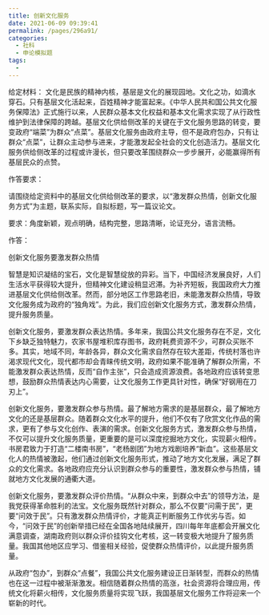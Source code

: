 ```yaml
---
title: 创新文化服务
date: 2021-06-09 09:39:41
permalink: /pages/296a91/
categories:
  - 社科
  - 申论模拟题
tags:
  - 
---
```

给定材料：
文化是民族的精神内核，基层是文化的展现园地。文化之功，如滴水穿石。只有基层文化活起来，百姓精神才能富起来。《中华人民共和国公共文化服务保障法》正式施行以来，人民群众基本文化权益和基本文化需求实现了从行政性维护到法律保障的跨越。基层文化供给侧改革的关键在于文化服务思路的转变，要变政府“端菜”为群众“点菜”。基层文化服务由政府主导，但不是政府包办，只有让群众“点菜”，让群众主动参与进来，才能激发起全社会的文化创造活力。基层文化服务供给侧改革的过程或许漫长，但只要改革围绕群众一步步展开，必能赢得所有基层民众的点赞。

作答要求：

请围绕给定资料中的基层文化供给侧改革的要求，以“激发群众热情，创新文化服务方式”为主题，联系实际，自拟标题，写一篇议论文。

要求：角度新颖，观点明确，结构完整，思路清晰，论证充分，语言流畅。

作答：

创新文化服务要激发群众热情

智慧是知识凝结的宝石，文化是智慧绽放的异彩。当下，中国经济发展良好，人们生活水平获得较大提升，但精神文化建设稍显迟滞。为补齐短板，我国政府大力推进基层文化供给侧改革。然而，部分地区工作思路老旧，未能激发群众热情，导致文化服务成为政府的“独角戏”。为此，我们应创新文化服务方式，激发群众热情，提升服务质量。

创新文化服务，要激发群众表达热情。多年来，我国公共文化服务存在不足，文化下乡缺乏独特魅力，农家书屋堆积库存图书，政府耗费资源不少，可群众买账不多。其实，地域不同，年龄各异，群众文化需求自然存在较大差距，传统村落也许渴求现代文化，现代都市却会青睐传统文明，政府如果不能准确了解群众所需，不能激发群众表达热情，反而“自作主张”，只会造成资源浪费。各地政府应该转变思想，鼓励群众热情表达内心需要，让文化服务工作更具针对性，确保“好钢用在刀刃上”。

创新文化服务，要激发群众参与热情。最了解地方需求的是基层群众，最了解地方文化的还是基层群众。随着群众文化水平的提升，他们不仅有了欣赏文化作品的需求，更有了参与文化创作、表演的需求。创新文化服务方式，激发群众参与热情，不仅可以提升文化服务质量，更重要的是可以深度挖掘地方文化，实现薪火相传。书房君致力于打造“二楼南书房”，“老杨剧团”为地方戏剧培养“新血”。这些基层文化人的热情被激起，他们通过创新文化服务形式，推动了地方文化发展，满足了群众的文化需求。各地政府应充分认识到群众参与的重要性，激发群众参与热情，铺就地方文化发展的通衢大道。

创新文化服务，要激发群众评价热情。“从群众中来，到群众中去”的领导方法，是我党获得革命胜利的法宝。文化服务既然针对群众，那么不仅要“问需于民”，更要“问效于民”。只有激发群众热情评价，才能真正判断服务工作优劣与否。如今，“问效于民”的创新举措已经在全国各地陆续展开，四川每年年底都会开展文化满意调查，湖南政府则以群众评价挂钩文化考核，这一转变极大地提升了服务质量。我国其他地区应学习、借鉴相关经验，促使群众热情评价，以此提升服务质量。

从政府“包办”，到群众“点餐”，我国公共文化服务建设正日渐转型，而群众的热情也在这一过程中被渐渐激发。相信随着群众热情的高涨，社会资源将合理应用，传统文化将薪火相传，文化服务质量将实现飞跃，我国基层文化服务工作将迎来一个崭新的时代。